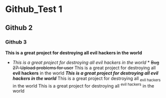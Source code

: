 # Github_Test 1
## Github 2
### Github 3
**This is a great project for destroying all evil hackers in the world**
* *This is a great project for destroying all evil hackers in the world* *
  ~~Bug 27: Upload problems for user~~
This is a great project for destroying all **evil hackers** in the world
***This is a great project for destroying all **evil hackers** in the world***
  This is a great project for destroying all <sub>evil hackers</sub> in the world
    This is a great project for destroying all <sup>evil hackers</sup> in the world
